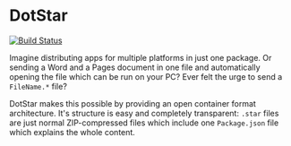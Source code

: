# DotStar

[![Build Status](https://travis-ci.org/joachimschmidt557/DotStar.svg?branch=master)](https://travis-ci.org/joachimschmidt557/DotStar)


Imagine distributing apps for multiple platforms in just one package. Or sending a Word and a Pages document in one file and automatically opening the file which can be run on your PC? Ever felt the urge to send a `FileName.*` file? 

DotStar makes this possible by providing an open container format architecture. It's structure is easy and completely transparent: `.star` files are just normal ZIP-compressed files which include one `Package.json` file which explains the whole content. 
